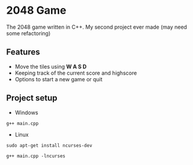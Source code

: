 # 2048 Game
 The 2048 game written in C++. My second project ever made (may need some refactoring)
## Features
- Move the tiles using **W A S D**
- Keeping track of the current score and highscore
- Options to start a new game or quit

## Project setup
- Windows

`g++ main.cpp`

- Linux

`sudo apt-get install ncurses-dev`

`g++ main.cpp -lncurses`
